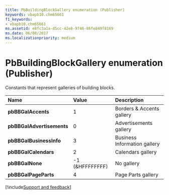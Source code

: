 ```yaml
---
title: PbBuildingBlockGallery enumeration (Publisher)
keywords: vbapb10.chm65661
f1_keywords:
- vbapb10.chm65661
ms.assetid: e8fc3a1a-d5cc-42e8-9746-86fe849f8169
ms.date: 06/08/2017
ms.localizationpriority: medium
---
```



# PbBuildingBlockGallery enumeration (Publisher)

Constants that represent galleries of building blocks.



|Name|Value|Description|
|:-----|:-----|:-----|
| **pbBBGalAccents**|1|Borders & Accents gallery|
| **pbBBGalAdvertisements**|0|Advertisements gallery|
| **pbBBGalBusinessInfo**|3|Business Information gallery|
| **pbBBGalCalendars**|2|Calendars gallery|
| **pbBBGalNone**|-1 (&HFFFFFFFF)|No gallery|
| **pbBBGalPageParts**|4|Page Parts gallery|

[!include[Support and feedback](~/includes/feedback-boilerplate.md)]
